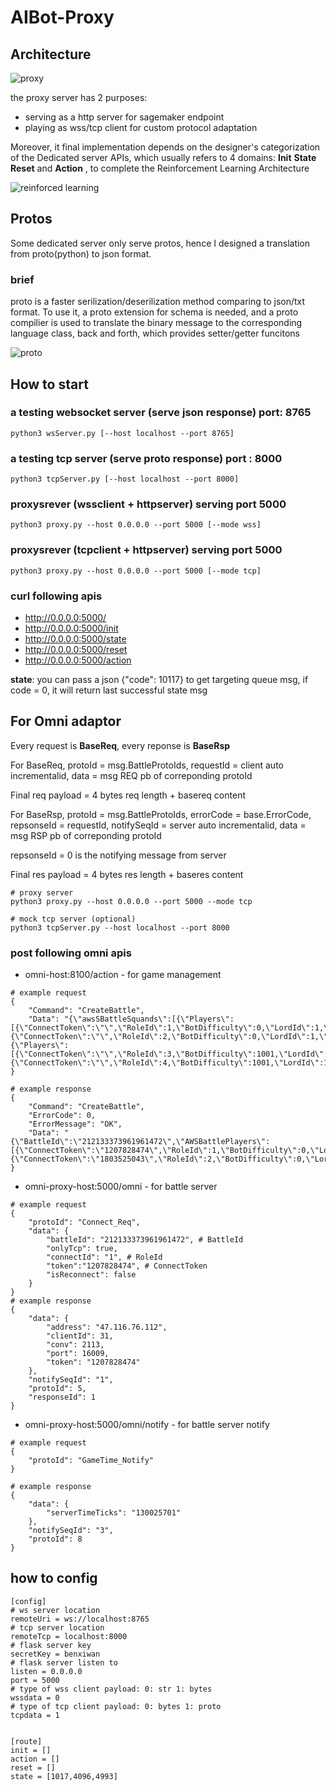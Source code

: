 # AIBot-Proxy

## Architecture 

![proxy](./images/AIBOT-proxy.png "proxy server")


the proxy server has 2 purposes:

+ serving as a http server for sagemaker endpoint
+ playing as wss/tcp client for custom protocol adaptation

Moreover, it final implementation depends on the designer's categorization of the Dedicated server APIs, which usually refers to 4 domains: **Init** **State** **Reset** and **Action** , to complete the Reinforcement Learning Architecture

![reinforced learning](./images/ReInforcementLearningChart.png "reinforced learning")

## Protos

Some dedicated server only serve protos, hence I designed a translation from proto(python) to json format.

### brief

proto is a faster serilization/deserilization method comparing to json/txt format. To use it, a proto extension for schema is needed, and a proto compilier is used to translate the binary message to the corresponding language class, back and forth, which provides setter/getter funcitons

![proto](./images/protoc.png "proto")

## How to start

### a testing websocket server (serve json response) port: 8765

```
python3 wsServer.py [--host localhost --port 8765]
```

### a testing tcp server (serve proto response) port : 8000

```
python3 tcpServer.py [--host localhost --port 8000]
```

### proxysrever (wssclient + httpserver) serving port 5000
```
python3 proxy.py --host 0.0.0.0 --port 5000 [--mode wss]
```
### proxysrever (tcpclient + httpserver) serving port 5000
```
python3 proxy.py --host 0.0.0.0 --port 5000 [--mode tcp]
```
### curl following apis

* http://0.0.0.0:5000/
* http://0.0.0.0:5000/init
* http://0.0.0.0:5000/state
* http://0.0.0.0:5000/reset
* http://0.0.0.0:5000/action

**state**: you can pass a json {"code": 10117} to get targeting queue msg, if code = 0, it will return last successful state msg


## For Omni adaptor

Every request is **BaseReq**, every reponse is **BaseRsp**

For BaseReq, protoId = msg.BattleProtoIds, requestId = client auto incrementalid, data = msg REQ pb of correponding protoId

Final req payload = 4 bytes req length + basereq content

For BaseRsp, protoId = msg.BattleProtoIds, errorCode = base.ErrorCode, repsonseId = requestId, notifySeqId = server auto incrementalid, data = msg RSP pb of correponding protoId

repsonseId = 0 is the notifying message from server

Final res payload = 4 bytes res length + baseres content


```
# proxy server
python3 proxy.py --host 0.0.0.0 --port 5000 --mode tcp 

# mock tcp server (optional)
python3 tcpServer.py --host localhost --port 8000

```

### post following omni apis

* omni-host:8100/action - for game management
```
# example request
{
	"Command": "CreateBattle",
	"Data": "{\"awsSBattleSquands\":[{\"Players\":[{\"ConnectToken\":\"\",\"RoleId\":1,\"BotDifficulty\":0,\"LordId\":1,\"SkillId\":1},{\"ConnectToken\":\"\",\"RoleId\":2,\"BotDifficulty\":0,\"LordId\":1,\"SkillId\":1}],\"SquadIndex\":1},{\"Players\":[{\"ConnectToken\":\"\",\"RoleId\":3,\"BotDifficulty\":1001,\"LordId\":1,\"SkillId\":1},{\"ConnectToken\":\"\",\"RoleId\":4,\"BotDifficulty\":1001,\"LordId\":1,\"SkillId\":1}],\"SquadIndex\":3}]}"
}

# example response
{
    "Command": "CreateBattle",
    "ErrorCode": 0,
    "ErrorMessage": "OK",
    "Data": "{\"BattleId\":\"212133373961961472\",\"AWSBattlePlayers\":[{\"ConnectToken\":\"1207828474\",\"RoleId\":1,\"BotDifficulty\":0,\"LordId\":1,\"SkillId\":0},{\"ConnectToken\":\"1803525043\",\"RoleId\":2,\"BotDifficulty\":0,\"LordId\":1,\"SkillId\":0}]}"
}
```

* omni-proxy-host:5000/omni - for battle server

```
# example request
{
    "protoId": "Connect_Req",
    "data": {
        "battleId": "212133373961961472", # BattleId
        "onlyTcp": true,
        "connectId": "1", # RoleId
        "token":"1207828474", # ConnectToken
        "isReconnect": false
    }
}
# example response
{
    "data": {
        "address": "47.116.76.112",
        "clientId": 31,
        "conv": 2113,
        "port": 16009,
        "token": "1207828474"
    },
    "notifySeqId": "1",
    "protoId": 5,
    "responseId": 1
}
```

* omni-proxy-host:5000/omni/notify - for battle server notify

```
# example request
{
    "protoId": "GameTime_Notify"
}

# example response
{
    "data": {
        "serverTimeTicks": "130025701"
    },
    "notifySeqId": "3",
    "protoId": 8
}
```

## how to config

```
[config]
# ws server location
remoteUri = ws://localhost:8765
# tcp server location
remoteTcp = localhost:8000
# flask server key
secretKey = benxiwan
# flask server listen to 
listen = 0.0.0.0
port = 5000
# type of wss client payload: 0: str 1: bytes
wssdata = 0
# type of tcp client payload: 0: bytes 1: proto
tcpdata = 1


[route]
init = []
action = []
reset = []
state = [1017,4096,4993]
```


